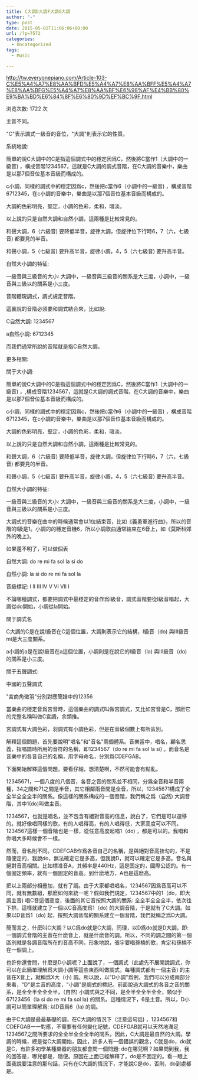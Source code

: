 ```yaml
---
title: C大調D大調F大調G大調
author: "-"
type: post
date: 2015-05-02T11:06:06+00:00
url: /?p=7572
categories:
  - Uncategorized
tags:
  - Music

---
```

http://tw.everyonepiano.com/Article-103-C%E5%A4%A7%E8%AA%BFD%E5%A4%A7%E8%AA%BFF%E5%A4%A7%E8%AA%BFG%E5%A4%A7%E8%AA%BF%E6%98%AF%E4%BB%80%E9%BA%BD%E6%84%8F%E6%80%9D%EF%BC%9F.html

浏览次数: 1722 次
  
主音不同。

"C"表示調式一級音的音位，"大調"則表示它的性質。

系統地說: 

簡單的說C大調中的C是指這個調式中的穩定因爲C，然後將C當作1（大調中的一級音) ，構成音階1234567，這就是C大調的調式音階，在C大調的音樂中，樂曲是以那7個音位基本音級而構成的。

c小調，同樣的調式中的穩定因爲c，然後把c當作6（小調中的一級音) ，構成音階6712345，在c小調的音樂中，樂曲是以那7個音位基本音級而構成的。

大調的色彩明亮，堅定，小調的色彩，柔和，暗淡。

以上說的只是自然大調和自然小調，這兩種是比較常見的。

和聲大調，6（六級音) 要降低半音，旋律大調，但旋律位下行時6，7（六，七級音) 都要見的半音。

和聲小調，5（七級音) 要升高半音，旋律小調，4，5（六七級音) 要升高半音。

自然大小調的特征: 

一級音與三級音的大小: 大調中，一級音與三級音的關系是大三度，小調中，一級音與三級以的關系是小三度。

音階體現調式，調式規定音階。

這裏說的音階必須要和調式結合來，比如說: 
  
C自然大調: 1234567
  
a自然小調: 6712345

而我們通常所說的音階就是指C自然大調。

更多相關: 
  
關于大小調: 

簡單的說C大調中的C是指這個調式中的穩定因爲C，然後將C當作1（大調中的一級音) ，,構成音階1234567，這就是C大調的調式音階，在C大調的音樂中，樂曲是以那7個音位基本音級而構成的。

c小調，同樣的調式中的穩定因爲c，然後把c當作6（小調中的一級音) ，構成音階6712345，在c小調的音樂中，樂曲是以那7個音位基本音級而構成的。

大調的色彩明亮，堅定，小調的色彩，柔和，暗淡。

以上說的只是自然大調和自然小調，這兩種是比較常見的。

和聲大調，6（六級音) 要降低半音，旋律大調，但旋律位下行時6，7（六，七級音) 都要見的半音。

和聲小調，5（七級音) 要升高半音，旋律小調，4，5（六七級音) 要升高半音。

自然大小調的特征: 

一級音與三級音的大小: 大調中，一級音與三級音的關系是大三度，小調中，一級音與三級以的關系是小三度。

大調式的音樂在曲中的時候通常會以1位結束音，比如《義勇軍進行曲》，所以的音階的I級是1。小調的的穩定音機6，所以小調歌曲通常結束在6音上，如《莫斯科郊外的晚上》。

如果還不明了，可以做個表

自然大調: do re mi fa sol la si do
  
自然小調: la si do re mi fa sol la
  
音級標記: I II III IV V VI VII I

不論哪種調式，都要把調式中最穩定的音作爲I級音，調式音階要從I級音唱起，大調從do開始，小調從la開始。

關于調式名

C大調的C是在說I級音在C這個位置，大調則表示它的結構，I級音（do) 與III級音mi是大三度關系。
  
a小調的a是在說I級音在a這個位置，小調則是在說它的I級音（la) 與III級音（do) 的關系是小三度。

關于五聲調式: 

中國的五聲調式

"宮商角徵羽"分別對應簡譜中的12356

當樂曲的穩定音爲宮音時，這個樂曲的調式叫做宮調式，又比如宮音是C，那麽它的完整名稱叫做C宮調，余類推。

宮調式有大調色彩，羽調式有小調色彩，但是在音級個數上有所區別。

解釋這個問題，首先要說明"唱名"和"音名"兩個體系。音樂當中，唱名，顧名思義，指唱譜時所用的音符的名稱，即1234567（do re mi fa sol la si) 。而音名是音樂中的各音自己的名稱，用字母命名，分別爲CDEFGAB。

下面開始解釋這個問題，要看仔細，想清楚啊，不然可能會有點亂。

12345671，一個八度的八個音，各音之音的關系並不相同，分爲全音和半音兩種，34之間和71之間是半音，其它相鄰兩音間是全音，所以，12345671構成了全全半全全全半的關系。像這樣的關系構成的一個音階，我們稱之爲（自然) 大調音階，其中1(do)叫做主音。

1234567，也就是唱名，並不包含有絕對音高的信息，說白了，它們是可以遊移的。就好像唱同樣的歌，有的人唱得高，有的人唱得低，大家高度可以不同。1234567這樣一個音階也是一樣，從任意高度起唱1（do) ，都是可以的。我唱和你唱大多時候會不一樣。

然而，音名則不同。CDEFGAB作爲各音自己的名稱，是與絕對音高挂勾的，不是隨便定的，我說do，無法確定它是多高，但我說D，就可以確定它是多高。音名與絕對音高相關。比如標准音A，其頻率是440Hz，這是固定的，國際公認的。有一個固定頻率，就有一個固定的音高。到什麽地方，A也是這麽高。

把以上兩部分相疊加，就有了調。由于大家都唱唱名，1234567因爲音高可以不同，就有無數組，那麽如何來統一呢？假如我們規定，1234567中的1（do，即大調主音) 唱C音這個高度，後面的其它音按照大調的關系: 全全半全全全半，依次往下排。這樣就建立了一個以C音高度爲1（do) 的大調音階，于是就有了C大調。如果以D音爲1（do) 起，按照大調音階的關系建立一個音階，我們就稱之爲D大調。

簡而言之，什麽叫C大調？以C爲do就是C大調，同理，以D爲do就是D大調，即: 一個調式音階的主音在什麽音上，就是什麽音的調。所以，不同的調之間的第一個區別就是各調音階所在的音高不同，形象地說，張宇要唱孫楠的歌，肯定和孫楠不在一個調上。

也許你還會問，什麽是D小調呢？上面說了，一個調式（此處先不展開說調式，你可以在此簡單理解爲大調小調等這些東西叫做調式，每種調式都有一個主音) 的主音在X音上，就稱爲X大（小) 調。所以說，以"D小調"爲例，我們可以分成兩部分來看，"D"是主音的高度，"小調"是調式的標記。前面說過大調式的各音之音的關系，是全全半全全全半，（自然) 小調式與之不同，是全半全全半全全，類似于67123456（la si do re mi fa sol la) 的關系。這種情況下，6是主音。所以，D小調可以簡單理解爲: 以D音爲6（la) 的調。

由于C大調是最最基礎的調，在C大調的情況下（注意這句話) ，1234567和CDEFGAB一一對應，不需要有任何變化記號，CDEFGAB就可以天然地滿足1234567之間所要求的全全半全全全半的關系，因此，C大調是最自然的大調。學調的時候，總是從C大調開始，因此，許多人有一個錯誤的觀念，C就是do，do就是C，有許多初學某種樂器的朋友都會問一個問題: do在哪兒啊？如果問到我，我的回答是，哪兒都是，隨便。原因在上面已經解釋了，do是不固定的。看一眼上面我說要注意的那句話，只有在C大調的情況下，才能說C是do，否則，do到處都是。